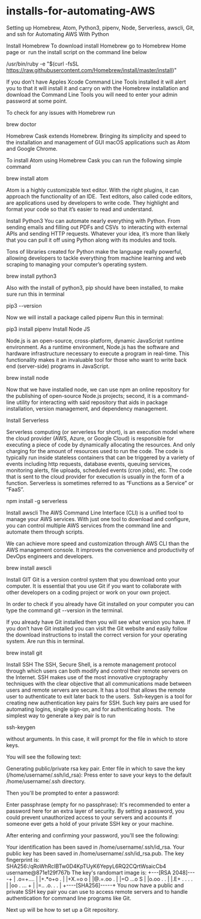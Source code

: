 # installs-for-automating-AWS
Setting up Homebrew, Atom, Python3, pipenv, Node, Serverless, awscli, Git, and ssh for Automating AWS With Python


Install Homebrew
To download install Homebrew go to Homebrew Home page or  run the install script on the command line below

/usr/bin/ruby -e "$(curl -fsSL https://raw.githubusercontent.com/Homebrew/install/master/install)"

If you don’t have Apples Xcode Command Line Tools installed it will alert you to that it will install it and carry on with the Homebrew installation and download the Command Line Tools you will need to enter your admin password at some point.

To check for any issues with Homebrew run

brew doctor

Homebrew Cask extends Homebrew. Bringing its simplicity and speed to the installation and management of GUI macOS applications such as Atom and Google Chrome.

To install Atom using Homebrew Cask you can run the following simple command

brew install atom

Atom is a highly customizable text editor. With the right plugins, it can approach the functionality of an IDE.  Text editors, also called code editors, are applications used by developers to write code. They highlight and format your code so that it’s easier to read and understand.



Install Python3
You can automate nearly everything with Python. From sending emails and filling out PDFs and CSVs  to interacting with external APIs and sending HTTP requests. Whatever your idea, it’s more than likely that you can pull it off using Python along with its modules and tools.

Tons of libraries created for Python make the language really powerful, allowing developers to tackle everything from machine learning and web scraping to managing your computer’s operating system.

brew install python3

Also with the install of python3, pip should have been installed, to make sure run this in terminal

pip3 --version

Now we will install a package called pipenv
Run this in terminal:

pip3 install pipenv
Install Node JS

Node.js is an open-source, cross-platform, dynamic JavaScript runtime environment. As a runtime environment, Node.js has the software and hardware infrastructure necessary to execute a program in real-time. This functionality makes it an invaluable tool for those who want to write back end (server-side) programs in JavaScript.

brew install node

Now that we have installed node, we can use npm an online repository for the publishing of open-source Node.js projects; second, it is a command-line utility for interacting with said repository that aids in package installation, version management, and dependency management.

Install Serverless

Serverless computing (or serverless for short), is an execution model where the cloud provider (AWS, Azure, or Google Cloud) is responsible for executing a piece of code by dynamically allocating the resources. And only charging for the amount of resources used to run the code. The code is typically run inside stateless containers that can be triggered by a variety of events including http requests, database events, queuing services, monitoring alerts, file uploads, scheduled events (cron jobs), etc. The code that is sent to the cloud provider for execution is usually in the form of a function. Serverless is sometimes referred to as “Functions as a Service” or “FaaS”.

npm install -g serverless

Install awscli
The AWS Command Line Interface (CLI) is a unified tool to manage your AWS services. With just one tool to download and configure, you can control multiple AWS services from the command line and automate them through scripts.

We can achieve more speed and customization through AWS CLI than the AWS management console. It improves the convenience and productivity of DevOps engineers and developers.

brew install awscli

Install GIT
Git is a version control system that you download onto your computer. It is essential that you use Git if you want to collaborate with other developers on a coding project or work on your own project.

In order to check if you already have Git installed on your computer you can type the command git --version in the terminal.

If you already have Git installed then you will see what version you have. If you don’t have Git installed you can visit the Git website and easily follow the download instructions to install the correct version for your operating system. Are run this in terminal.

brew install git

Install SSH
The SSH, Secure Shell, is a remote management protocol through which users can both modify and control their remote servers on the Internet. SSH makes use of the most innovative cryptography techniques with the clear objective that all communications made between users and remote servers are secure. It has a tool that allows the remote user to authenticate to exit later back to the users.
 Ssh-keygen is a tool for creating new authentication key pairs for SSH. Such key pairs are used for automating logins, single sign-on, and for authenticating hosts.
 The simplest way to generate a key pair is to run

ssh-keygen

without arguments. In this case, it will prompt for the file in which to store keys.

You will see the following text:

Generating public/private rsa key pair.
Enter file in which to save the key (/home/username/.ssh/id_rsa):
Press enter to save your keys to the default /home/username/.ssh directory.

Then you'll be prompted to enter a password:

Enter passphrase (empty for no passphrase):
It's recommended to enter a password here for an extra layer of security. By setting a password, you could prevent unauthorized access to your servers and accounts if someone ever gets a hold of your private SSH key or your machine.

After entering and confirming your password, you'll see the following:

Your identification has been saved in /home/username/.ssh/id_rsa.
Your public key has been saved in /home/username/.ssh/id_rsa.pub.
The key fingerprint is:
SHA256:/qRoWhRcIBTw0D4KpTUyK6YepyL6RQ2CQrtWsaicCb4 username@871e129f767b
The key's randomart image is:
+---[RSA 2048]----+
| .o=+....        |
|+.*o+o .         |
|+X.=o o          |
|@.=.oo .         |
|=O ...o S        |
|o.oo . .         |
|.E+ . . . .      |
|oo . ... +       |
|=.. .o. . .      |
+----[SHA256]-----+
You now have a public and private SSH key pair you can use to access remote servers and to handle authentication for command line programs like Git.

Next up will be how to set up a Git repository.
